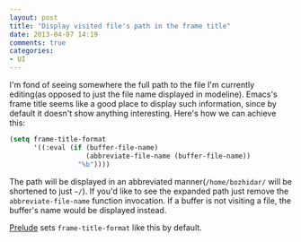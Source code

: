```yaml
---
layout: post
title: "Display visited file's path in the frame title"
date: 2013-04-07 14:19
comments: true
categories:
- UI
---
```


I'm fond of seeing somewhere the full path to the file I'm currently
editing(as opposed to just the file name displayed in
modeline). Emacs's frame title seems like a good place to display such
information, since by default it doesn't show anything
interesting. Here's how we can achieve this:

``` cl
(setq frame-title-format
      '((:eval (if (buffer-file-name)
                   (abbreviate-file-name (buffer-file-name))
                 "%b"))))
```

The path will be displayed in an abbreviated manner(`/home/bozhidar/`
will be shortened to just `~/`). If you'd like to see the expanded path
just remove the `abbreviate-file-name` function invocation. If a
buffer is not visiting a file, the buffer's name would be displayed
instead.

[Prelude](https://github.com/bbatsov/prelude) sets
`frame-title-format` like this by default.
